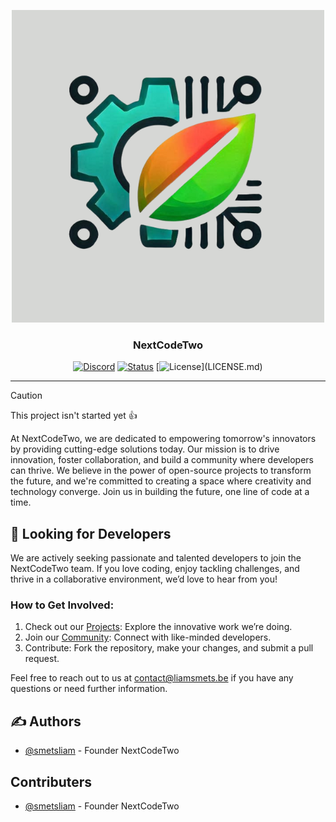 <p align="center">
  <a href="" rel="noopener">
 <img src="/images/Main Logo.png" alt="Project logo"></a>
</p>
<h3 align="center">NextCodeTwo</h3>

<div align="center">

[![Discord](https://img.shields.io/badge/discord-support%20server-5865F2.svg?logo=discord)](https://discord.liamsmets.be)
[![Status](https://img.shields.io/badge/status-inactive-red.svg)]() 
[![License](https://img.shields.io/badge/license-GPL%203.0-green.svg?)](LICENSE.md)

</div>

---

> [!CAUTION]
> This project isn't started yet 👍

At NextCodeTwo, we are dedicated to empowering tomorrow's innovators by providing cutting-edge solutions today. Our mission is to drive innovation, foster collaboration, and build a community where developers can thrive. We believe in the power of open-source projects to transform the future, and we're committed to creating a space where creativity and technology converge. Join us in building the future, one line of code at a time.

## 🧐 Looking for Developers
We are actively seeking passionate and talented developers to join the NextCodeTwo team. If you love coding, enjoy tackling challenges, and thrive in a collaborative environment, we’d love to hear from you!

### **How to Get Involved:**
1. Check out our [Projects](projects.liamsmets.be): Explore the innovative work we’re doing.
2. Join our [Community](community.liamsmets.be): Connect with like-minded developers.
3. Contribute: Fork the repository, make your changes, and submit a pull request.

Feel free to reach out to us at contact@liamsmets.be if you have any questions or need further information.

## ✍️ Authors 
- [@smetsliam](https://github.com/smetsliam) - Founder NextCodeTwo

## Contributers
- [@smetsliam](https://github.com/smetsliam) - Founder NextCodeTwo
